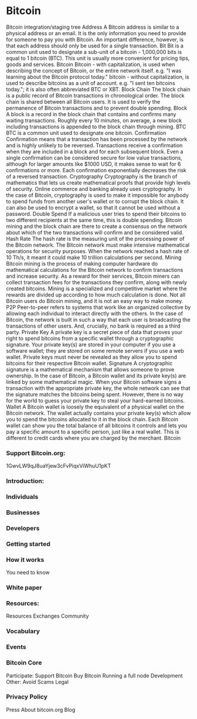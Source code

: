 # Bitcoin
Bitcoin integration/staging tree
Address
A Bitcoin address is similar to a physical address or an email. It is the only information you need to provide for someone to pay you with Bitcoin. An important difference, however, is that each address should only be used for a single transaction.
Bit
Bit is a common unit used to designate a sub-unit of a bitcoin - 1,000,000 bits is equal to 1 bitcoin (BTC). This unit is usually more convenient for pricing tips, goods and services.
Bitcoin
Bitcoin - with capitalization, is used when describing the concept of Bitcoin, or the entire network itself. e.g. "I was learning about the Bitcoin protocol today."
bitcoin - without capitalization, is used to describe bitcoins as a unit of account. e.g. "I sent ten bitcoins today."; it is also often abbreviated BTC or XBT.
Block Chain
The block chain is a public record of Bitcoin transactions in chronological order. The block chain is shared between all Bitcoin users. It is used to verify the permanence of Bitcoin transactions and to prevent double spending.
Block
A block is a record in the block chain that contains and confirms many waiting transactions. Roughly every 10 minutes, on average, a new block including transactions is appended to the block chain through mining.
BTC
BTC is a common unit used to designate one bitcoin.
Confirmation
Confirmation means that a transaction has been processed by the network and is highly unlikely to be reversed. Transactions receive a confirmation when they are included in a block and for each subsequent block. Even a single confirmation can be considered secure for low value transactions, although for larger amounts like $1000 USD, it makes sense to wait for 6 confirmations or more. Each confirmation exponentially decreases the risk of a reversed transaction.
Cryptography
Cryptography is the branch of mathematics that lets us create mathematical proofs that provide high levels of security. Online commerce and banking already uses cryptography. In the case of Bitcoin, cryptography is used to make it impossible for anybody to spend funds from another user's wallet or to corrupt the block chain. It can also be used to encrypt a wallet, so that it cannot be used without a password.
Double Spend
If a malicious user tries to spend their bitcoins to two different recipients at the same time, this is double spending. Bitcoin mining and the block chain are there to create a consensus on the network about which of the two transactions will confirm and be considered valid.
Hash Rate
The hash rate is the measuring unit of the processing power of the Bitcoin network. The Bitcoin network must make intensive mathematical operations for security purposes. When the network reached a hash rate of 10 Th/s, it meant it could make 10 trillion calculations per second.
Mining
Bitcoin mining is the process of making computer hardware do mathematical calculations for the Bitcoin network to confirm transactions and increase security. As a reward for their services, Bitcoin miners can collect transaction fees for the transactions they confirm, along with newly created bitcoins. Mining is a specialized and competitive market where the rewards are divided up according to how much calculation is done. Not all Bitcoin users do Bitcoin mining, and it is not an easy way to make money.
P2P
Peer-to-peer refers to systems that work like an organized collective by allowing each individual to interact directly with the others. In the case of Bitcoin, the network is built in such a way that each user is broadcasting the transactions of other users. And, crucially, no bank is required as a third party.
Private Key
A private key is a secret piece of data that proves your right to spend bitcoins from a specific wallet through a cryptographic signature. Your private key(s) are stored in your computer if you use a software wallet; they are stored on some remote servers if you use a web wallet. Private keys must never be revealed as they allow you to spend bitcoins for their respective Bitcoin wallet.
Signature
A cryptographic signature is a mathematical mechanism that allows someone to prove ownership. In the case of Bitcoin, a Bitcoin wallet and its private key(s) are linked by some mathematical magic. When your Bitcoin software signs a transaction with the appropriate private key, the whole network can see that the signature matches the bitcoins being spent. However, there is no way for the world to guess your private key to steal your hard-earned bitcoins.
Wallet
A Bitcoin wallet is loosely the equivalent of a physical wallet on the Bitcoin network. The wallet actually contains your private key(s) which allow you to spend the bitcoins allocated to it in the block chain. Each Bitcoin wallet can show you the total balance of all bitcoins it controls and lets you pay a specific amount to a specific person, just like a real wallet. This is different to credit cards where you are charged by the merchant.
Bitcoin
### Support Bitcoin.org:
1GwvLW9qJ8uaYjew3cFvPiqxViWhuU1pKT

### Introduction:
### Individuals
### Businesses
### Developers
### Getting started
### How it works
You need to know
### White paper
### Resources:
Resources
Exchanges
Community
### Vocabulary
### Events
### Bitcoin Core
Participate:
Support Bitcoin
Buy Bitcoin
Running a full node
Development
Other:
Avoid Scams
Legal
### Privacy Policy
Press
About bitcoin.org
Blog
